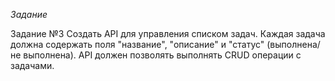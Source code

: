 *Задание*

Задание №3 Создать API для управления списком задач. Каждая задача должна содержать поля "название", "описание" и "статус" (выполнена/не выполнена). API должен позволять выполнять CRUD операции с задачами.
